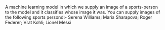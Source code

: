 A machine learning model in which we supply an image of a sports-person to the model and it classifies whose image it was.
You can supply images of the following sports persond:-
Serena Williams;
Maria Sharapova;
Roger Federer;
Vrat Kohli;
Lionel Messi
